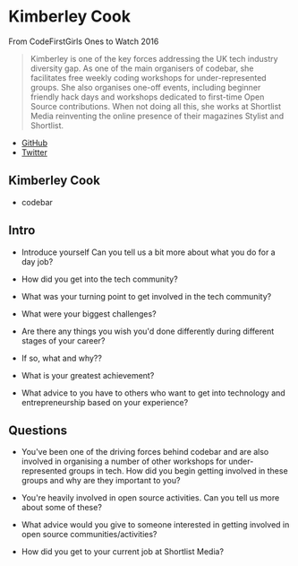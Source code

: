 # Kimberley Cook

From CodeFirstGirls Ones to Watch 2016
> Kimberley is one of the key forces addressing the UK tech industry diversity gap. As one of the main organisers of codebar, she facilitates free weekly coding workshops for under-represented groups. She also organises one-off events, including beginner friendly hack days and workshops dedicated to first-time Open Source contributions. When not doing all this, she works at Shortlist Media reinventing the online presence of their magazines Stylist and Shortlist.

* [GitHub](https://github.com/KimberleyCook)
* [Twitter](https://twitter.com/KimberleyCook91)


## Kimberley Cook

* codebar


## Intro

* Introduce yourself Can you tell us a bit more about what you do for a day job?

* How did you get into the tech community?

* What was your turning point to get involved in the tech community?

* What were your biggest challenges?

* Are there any things you wish you'd done differently during different stages of your career?

* If so, what and why??

* What is your greatest achievement?

* What advice to you have to others who want to get into technology and entrepreneurship based on your experience?


## Questions

* You've been one of the driving forces behind codebar and are also involved in organising a number of other workshops for under-represented groups in tech. How did you begin getting involved in these groups and why are they important to you?

* You're heavily involved in open source activities. Can you tell us more about some of these? 

* What advice would you give to someone interested in getting involved in open source communities/activities?

* How did you get to your current job at Shortlist Media?
